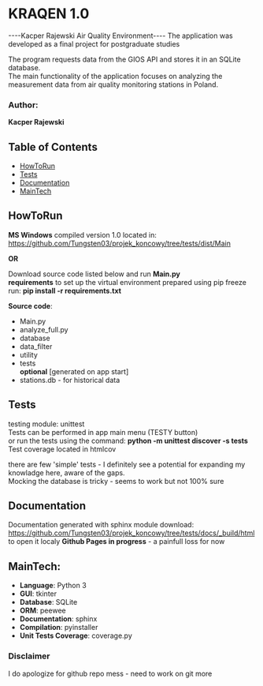 # KRAQEN 1.0
----Kacper Rajewski Air Quality Environment----
The application was developed as a final project for postgraduate studies  
  
The program requests data from the GIOS API and stores it in an SQLite database.   
The main functionality of the application focuses on analyzing the measurement data from air quality monitoring stations in Poland.

### Author:
__Kacper Rajewski__

## Table of Contents

- [HowToRun](#HowToRun)
- [Tests](#Tests)
- [Documentation](#documentation)
- [MainTech](#MainTech)



## HowToRun
__MS Windows__ compiled version 1.0 located in:<br>
https://github.com/Tungsten03/projek_koncowy/tree/tests/dist/Main

**OR**

Download source code listed below and run __Main.py__  
__requirements__ to set up the virtual environment prepared using pip freeze  
run: __pip install -r requirements.txt__
  
__Source code__:
- Main.py
- analyze_full.py
- database
- data_filter
- utility
- tests  
**optional** [generated on app start] 
- stations.db - for historical data

## Tests
testing module: unittest  
Tests can be performed in app main menu (TESTY button)  
or run the tests using the command: __python -m unittest discover -s tests__  
Test coverage located in htmlcov  

there are few 'simple' tests - I definitely see a potential for expanding my knowladge here, aware of the gaps.  
Mocking the database is tricky - seems to work but not 100% sure  

## Documentation
Documentation generated with sphinx module
download: https://github.com/Tungsten03/projek_koncowy/tree/tests/docs/_build/html
to open it localy
**Github Pages in progress** - a painfull loss for now

## MainTech:
- __Language__: Python 3
- __GUI__: tkinter
- __Database__: SQLite
- __ORM__: peewee
- __Documentation__: sphinx
- __Compilation__: pyinstaller
- __Unit Tests Coverage__: coverage.py 

### Disclaimer
I do apologize for github repo mess - need to work on git more

